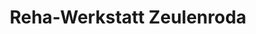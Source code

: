 ---
title: "Reha-Werkstatt Zeulenroda"
url: /zeulenroda-triebes/reha-werkstatt-zeulenroda/
shop: Autowerkstatt
---